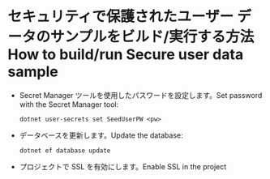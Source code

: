 # <a name="how-to-buildrun-secure-user-data-sample"></a><span data-ttu-id="7aa01-101">セキュリティで保護されたユーザー データのサンプルをビルド/実行する方法</span><span class="sxs-lookup"><span data-stu-id="7aa01-101">How to build/run Secure user data sample</span></span>

* <span data-ttu-id="7aa01-102">Secret Manager ツールを使用したパスワードを設定します。</span><span class="sxs-lookup"><span data-stu-id="7aa01-102">Set password with the Secret Manager tool:</span></span>

  `dotnet user-secrets set SeedUserPW <pw>`

* <span data-ttu-id="7aa01-103">データベースを更新します。</span><span class="sxs-lookup"><span data-stu-id="7aa01-103">Update the database:</span></span>

    `dotnet ef database update`

* <span data-ttu-id="7aa01-104">プロジェクトで SSL を有効にします。</span><span class="sxs-lookup"><span data-stu-id="7aa01-104">Enable SSL in the project</span></span>

